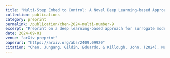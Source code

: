 ```yaml
---
title: "Multi-Step Embed to Control: A Novel Deep Learning-based Approach for Surrogate Modelling in Reservoir Simulation"
collection: publications
category: preprint
permalink: /publication/chen-2024-multi-number-9
excerpt: "Preprint on a deep learning-based approach for surrogate modelling in reservoir simulation."
date: 2024-09-01
venue: "arXiv preprint"
paperurl: "https://arxiv.org/abs/2409.09920"
citation: "Chen, Jungang, Gildin, Eduardo, & Killough, John. (2024). Multi-Step Embed to Control: A Novel Deep Learning-based Approach for Surrogate Modelling in Reservoir Simulation. arXiv preprint arXiv:2409.09920."
---
```


